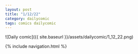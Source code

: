 ```yaml
---
layout: post
title: "1/12/22"
category: dailycomic
tags: comics dailycomic
---
```

![Daily comic]({{ site.baseurl }}/assets/dailycomic/1_12_22.png)


{% include navigation.html %}
